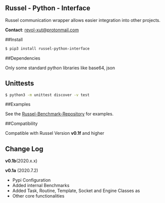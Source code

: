 Russel - Python - Interface
------------------------------

Russel communication wrapper allows easier integration into other projects.

**Contact**: <revol-xut@protonmail.com>

##Install


```bash
$ pip3 install russel-python-interface
```

##Dependencies

Only some standard python libraries like base64, json

## Unittests

```bash
$ python3 -m unittest discover -v test
```

##Examples

See the [Russel-Benchmark-Repository](https://bitbucket.org/revol-xut/russel-benchmarks/) for examples.
 
##Compatibility
 
Compatible with Russel Version **v0.1f** and higher

## Change Log

**v0.1b**(2020.x.x)

**v0.1a** (2020.7.2)

+ Pypi Configuration
+ Added internal Benchmarks
+ Added Task, Routine, Template, Socket and Engine Classes as
+ Other core functionalities
